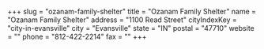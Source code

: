 +++
slug = "ozanam-family-shelter"
title = "Ozanam Family Shelter"
name = "Ozanam Family Shelter"
address = "1100 Read Street"
cityIndexKey = "city-in-evansville"
city = "Evansville"
state = "IN"
postal = "47710"
website = ""
phone = "812-422-2214"
fax = ""
+++
